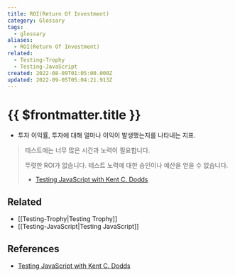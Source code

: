 ```yaml
---
title: ROI(Return Of Investment)
category: Glossary
tags:
  - glossary
aliases:
  - ROI(Return Of Investment)
related:
  - Testing-Trophy
  - Testing-JavaScript
created: 2022-08-09T01:05:00.000Z
updated: 2022-09-05T05:04:21.913Z
---
```


# {{ $frontmatter.title }}

- 투자 이익률, 투자에 대해 얼마나 이익이 발생했는지를 나타내는 지표.

> 테스트에는 너무 많은 시간과 노력이 필요합니다.
>
> 뚜렷한 ROI가 없습니다. 테스트 노력에 대한 승인이나 예산을 얻을 수 없습니다.
>
> - [Testing JavaScript with Kent C. Dodds](https://testingjavascript.com/)

## Related

- [[Testing-Trophy|Testing Trophy]]
- [[Testing-JavaScript|Testing JavaScript]]

## References

- [Testing JavaScript with Kent C. Dodds](https://testingjavascript.com/)
